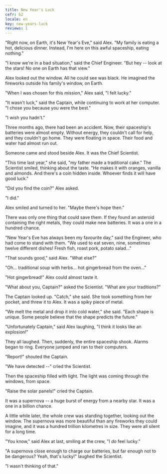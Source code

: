 ```yaml
---
title: New Year's Luck
cefr: b2
locale: en
key: new-years-luck
reviews: 1
---
```


"Right now, on Earth, it's New Year's Eve," said Alex. "My family is eating a hot, delicious dinner. Instead, I'm here on this awful spaceship, eating nothing."

"I know we're in a bad situation," said the Chief Engineer. "But hey -- look at the stars! No one on Earth has that view."

Alex looked out the window. All he could see was black. He imagined the fireworks outside his family's window, on Earth.

"When I was chosen for this mission," Alex said, "I felt lucky."

"It wasn't luck," said the Captain, while continuing to work at her computer. "I chose you because you were the best."

"I wish you hadn't."

Three months ago, there had been an accident. Now, their spaceship's batteries were almost empty. Without energy, they couldn't call for help, and they couldn't go home. They were floating in space. Their food and water had almost run out.

Someone came and stood beside Alex. It was the Chief Scientist.

"This time last year," she said, "my father made a traditional cake." The Scientist smiled, thinking about the taste. "He makes it with oranges, vanilla and almonds. And there's a coin hidden inside. Whoever finds it will have good luck."

"Did you find the coin?" Alex asked.

"I did."

Alex smiled and turned to her. "Maybe there's hope then."

There was only one thing that could save them. If they found an asteroid containing the right metals, they could make new batteries. It was a one in a hundred chance.

"New Year's Eve has always been my favourite day," said the Engineer, who had come to stand with them. "We used to eat seven, nine, sometimes twelve different dishes! Fresh fish, roast pork, potato salad..."

"That sounds good," said Alex. "What else?"

"Oh... traditional soup with herbs... hot gingerbread from the oven..."

"Hot gingerbread!" Alex could almost taste it.

"What about you, Captain?" asked the Scientist. "What are your traditions?"

The Captain looked up. "Catch," she said. She took something from her pocket, and threw it to Alex. It was a spiky piece of metal.

"We melt the metal and drop it into cold water," she said. "Each shape is unique. Some people believe that the shape predicts the future."

"Unfortunately Captain," said Alex laughing, "I think it looks like an explosion!"

They all laughed. Then, suddenly, the entire spaceship shook. Alarms began to ring. Everyone jumped and ran to their computers.

"Report!" shouted the Captain.

"We have detected --" cried the Scientist.

Then the spaceship filled with light. The light was coming through the windows, from space.

"Raise the solar panels!" cried the Captain.

It was a supernova -- a huge burst of energy from a nearby star. It was a one in a billion chance.

A little while later, the whole crew was standing together, looking out the window. The supernova was more beautiful than any fireworks they could imagine, and it was a hundred trillion kilometres in size. They were all silent for a long time.

"You know," said Alex at last, smiling at the crew, "I *do* feel lucky."

"A supernova close enough to charge our batteries, but far enough not to be dangerous? Yeah, that's lucky!" laughed the Scientist.

"I wasn't thinking of that."